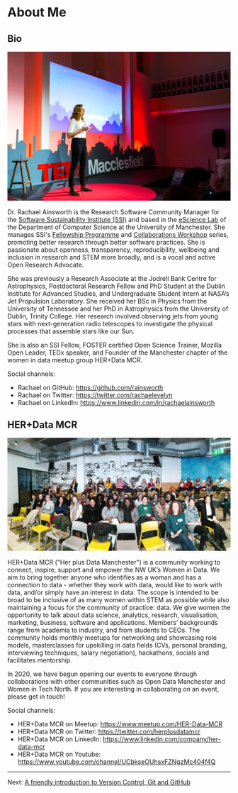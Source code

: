 # About Me

## Bio

![TEDx](https://raw.githubusercontent.com/rainsworth/intro-to-github/main/assets/TEDx.jpg)

Dr. Rachael Ainsworth is the Research Software Community Manager for the [Software Sustainability Institute (SSI)](https://www.software.ac.uk/) and based in the [eScience Lab](https://esciencelab.org.uk/) of the Department of Computer Science at the University of Manchester. She manages SSI's [Fellowship Programme](https://www.software.ac.uk/programmes-and-events/fellowship-programme) and [Collaborations Workshop](https://www.software.ac.uk/programmes-and-events/collaborations-workshops) series, promoting better research through better software practices. She is passionate about openness, transparency, reproducibility, wellbeing and inclusion in research and STEM more broadly, and is a vocal and active Open Research Advocate.

She was previously a Research Associate at the Jodrell Bank Centre for Astrophysics, Postdoctoral Research Fellow and PhD Student at the Dublin Institute for Advanced Studies, and Undergraduate Student Intern at NASA’s Jet Propulsion Laboratory. She received her BSc in Physics from the University of Tennessee and her PhD in Astrophysics from the University of Dublin, Trinity College. Her research involved observing jets from young stars with next-generation radio telescopes to investigate the physical processes that assemble stars like our Sun.

She is also an SSI Fellow, FOSTER certified Open Science Trainer, Mozilla Open Leader, TEDx speaker, and Founder of the Manchester chapter of the women in data meetup group HER+Data MCR.

Social channels:
- Rachael on GitHub: https://github.com/rainsworth
- Rachael on Twitter: https://twitter.com/rachaelevelyn
- Rachael on LinkedIn: https://www.linkedin.com/in/rachaelainsworth

## HER+Data MCR

![HER+Data MCR](https://raw.githubusercontent.com/rainsworth/intro-to-github/main/assets/HerPlusDataMCR.jpg)

HER+Data MCR ("Her plus Data Manchester") is a community working to connect, inspire, support and empower the NW UK’s Women in Data. We aim to bring together anyone who identifies as a woman and has a connection to data - whether they work with data, would like to work with data, and/or simply have an interest in data. The scope is intended to be broad to be inclusive of as many women within STEM as possible while also maintaining a focus for the community of practice: data. We give women the opportunity to talk about data science, analytics, research, visualisation, marketing, business, software and applications. Members’ backgrounds range from academia to industry, and from students to CEOs. The community holds monthly meetups for networking and showcasing role models, masterclasses for upskilling in data fields (CVs, personal branding, interviewing techniques, salary negotiation), hackathons, socials and facilitates mentorship.

In 2020, we have begun opening our events to everyone through collaborations with other communities such as Open Data Manchester and Women in Tech North. If you are interesting in collaborating on an event, please get in touch!

Social channels:
- HER+Data MCR on Meetup: https://www.meetup.com/HER-Data-MCR
- HER+Data MCR on Twitter: https://twitter.com/herplusdatamcr
- HER+Data MCR on LinkedIn: https://www.linkedin.com/company/her-data-mcr
- HER+Data MCR on Youtube: https://www.youtube.com/channel/UCbkseOUhsxFZNgzMc404f4Q

---

Next: [A friendly introduction to Version Control, Git and GitHub](02_Introduction.md)

